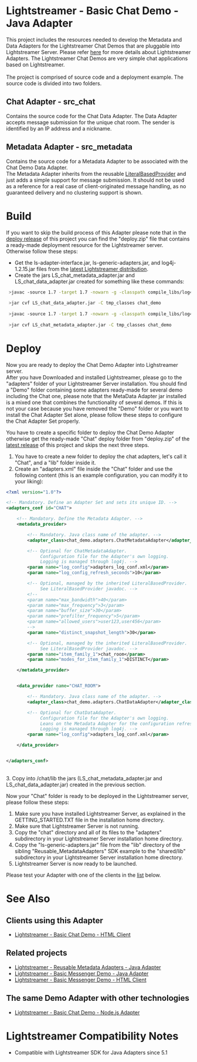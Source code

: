 # Lightstreamer - Basic Chat Demo - Java Adapter #
<!-- START DESCRIPTION Basic Chat Demo -->

This project includes the resources needed to develop the Metadata and Data Adapters for the Lightstreamer Chat Demos that are pluggable into Lightstreamer Server. Please refer [here](http://www.lightstreamer.com/latest/Lightstreamer_Allegro-Presto-Vivace_5_1_Colosseo/Lightstreamer/DOCS-SDKs/General%20Concepts.pdf) for more details about Lightstreamer Adapters.
The Lightstreamer Chat Demos are very simple chat applications based on Lightstreamer.<br>
<br>
The project is comprised of source code and a deployment example. The source code is divided into two folders.

## Chat Adapter - src_chat ##
Contains the source code for the Chat Data Adapter. The Data Adapter accepts message submission for the unique chat room. The sender is identified by an IP address and a nickname.<br>

## Metadata Adapter - src_metadata ##
Contains the source code for a Metadata Adapter to be associated with the Chat Demo Data Adapter.<br>
The Metadata Adapter inherits from the reusable [LiteralBasedProvider](https://github.com/Weswit/Lightstreamer-example-ReusableMetadata-adapter-java) and just adds a simple support for message submission. It should not be used as a reference for a real case of client-originated message handling, as no guaranteed delivery and no clustering support is shown.

<!-- END DESCRIPTION Basic Chat Demo -->

# Build #

If you want to skip the build process of this Adapter please note that in the [deploy release](https://github.com/Weswit/Lightstreamer-example-Chat-adapter-java/releases) of this project you can find the "deploy.zip" file that contains a ready-made deployment resource for the Lightstreamer server. <br>
Otherwise follow these steps:

*  Get the ls-adapter-interface.jar, ls-generic-adapters.jar, and log4j-1.2.15.jar files from the [latest Lightstreamer distribution](http://www.lightstreamer.com/download).
*  Create the jars LS_chat_metadata_adapter.jar and LS_chat_data_adapter.jar created for something like these commands:
```sh
 >javac -source 1.7 -target 1.7 -nowarn -g -classpath compile_libs/log4j-1.2.15.jar;compile_libs/ls-adapter-interface/ls-adapter-interface.jar;compile_libs/ls-generic-adapters/ls-generic-adapters.jar -sourcepath src/src_chat -d tmp_classes src/src_chat/chat_demo/adapters/ChatDataAdapter.java
 
 >jar cvf LS_chat_data_adapter.jar -C tmp_classes chat_demo
 
 >javac -source 1.7 -target 1.7 -nowarn -g -classpath compile_libs/log4j-1.2.15.jar;compile_libs/ls-adapter-interface/ls-adapter-interface.jar;compile_libs/ls-generic-adapters/ls-generic-adapters.jar;LS_chat_data_adapter.jar -sourcepath src/src_metadata -d tmp_classes src/src_metadata/chat_demo/adapters/ChatMetadataAdapter.java
 
 >jar cvf LS_chat_metadata_adapter.jar -C tmp_classes chat_demo
```

# Deploy #

Now you are ready to deploy the Chat Demo Adapter into Lighstreamer server.<br>
After you have Downloaded and installed Lightstreamer, please go to the "adapters" folder of your Lightstreamer Server installation. You should find a "Demo" folder containing some adapters ready-made for several demo including the Chat one, please note that the MetaData Adapter jar installed is a mixed one that combines the functionality of several demos. If this is not your case because you have removed the "Demo" folder or you want to install the Chat Adapter Set alone, please follow these steps to configure the Chat Adapter Set properly.

You have to create a specific folder to deploy the Chat Demo Adapter otherwise get the ready-made "Chat" deploy folder from "deploy.zip" of the [latest release](https://github.com/Weswit/Lightstreamer-example-Chat-adapter-java/releases) of this project and skips the next three steps.<br>

1. You have to create a new folder to deploy the chat adapters, let's call it "Chat", and a "lib" folder inside it.
2. Create an "adapters.xml" file inside the "Chat" folder and use the following content (this is an example configuration, you can modify it to your liking):

```xml
<?xml version="1.0"?>

<!-- Mandatory. Define an Adapter Set and sets its unique ID. -->
<adapters_conf id="CHAT">

    <!-- Mandatory. Define the Metadata Adapter. -->
    <metadata_provider>

        <!-- Mandatory. Java class name of the adapter. -->
        <adapter_class>chat_demo.adapters.ChatMetadataAdapter</adapter_class>

        <!-- Optional for ChatMetadataAdapter.
             Configuration file for the Adapter's own logging.
             Logging is managed through log4j. -->
        <param name="log_config">adapters_log_conf.xml</param>
        <param name="log_config_refresh_seconds">10</param>

        <!-- Optional, managed by the inherited LiteralBasedProvider.
             See LiteralBasedProvider javadoc. -->
        <!--
        <param name="max_bandwidth">40</param>
        <param name="max_frequency">3</param>
        <param name="buffer_size">30</param>
        <param name="prefilter_frequency">5</param>
        <param name="allowed_users">user123,user456</param>
        -->
        <param name="distinct_snapshot_length">30</param>

        <!-- Optional, managed by the inherited LiteralBasedProvider.
             See LiteralBasedProvider javadoc. -->
        <param name="item_family_1">chat_room</param>
        <param name="modes_for_item_family_1">DISTINCT</param>

    </metadata_provider>


    <data_provider name="CHAT_ROOM">

        <!-- Mandatory. Java class name of the adapter. -->
        <adapter_class>chat_demo.adapters.ChatDataAdapter</adapter_class>

        <!-- Optional for ChatDataAdapter.
             Configuration file for the Adapter's own logging.
             Leans on the Metadata Adapter for the configuration refresh.
             Logging is managed through log4j. -->
        <param name="log_config">adapters_log_conf.xml</param>

    </data_provider>


</adapters_conf>
```
<br>
3. Copy into /chat/lib the jars (LS_chat_metadata_adapter.jar and LS_chat_data_adapter.jar) created in the previous section.

Now your "Chat" folder is ready to be deployed in the Lightstreamer server, please follow these steps:

1. Make sure you have installed Lightstreamer Server, as explained in the GETTING_STARTED.TXT file in the installation home directory.
2. Make sure that Lightstreamer Server is not running.
3. Copy the "chat" directory and all of its files to the "adapters" subdirectory in your Lightstreamer Server installation home directory.
4. Copy the "ls-generic-adapters.jar" file from the "lib" directory of the sibling "Reusable_MetadataAdapters" SDK example to the "shared/lib" subdirectory in your Lightstreamer Server installation home directory.
5. Lightstreamer Server is now ready to be launched.

Please test your Adapter with one of the clients in the [list](https://github.com/Weswit/Lightstreamer-example-Chat-adapter-java#clients-using-this-adapter) below.

# See Also #

## Clients using this Adapter ##
<!-- START RELATED_ENTRIES -->

* [Lightstreamer - Basic Chat Demo - HTML Client](https://github.com/Weswit/Lightstreamer-example-chat-client-javascript)

<!-- END RELATED_ENTRIES -->

## Related projects ##

* [Lightstreamer - Reusable Metadata Adapters - Java Adapter](https://github.com/Weswit/Lightstreamer-example-ReusableMetadata-adapter-java)
* [Lightstreamer - Basic Messenger Demo - Java Adapter](https://github.com/Weswit/Lightstreamer-example-Messenger-adapter-java)
* [Lightstreamer - Basic Messenger Demo - HTML Client](https://github.com/Weswit/Lightstreamer-example-Messenger-client-javascript)

## The same Demo Adapter with other technologies ##
* [Lightstreamer - Basic Chat Demo - Node.js Adapter](https://github.com/Weswit/Lightstreamer-example-Chat-adapter-node)

# Lightstreamer Compatibility Notes #

- Compatible with Lightstreamer SDK for Java Adapters since 5.1

